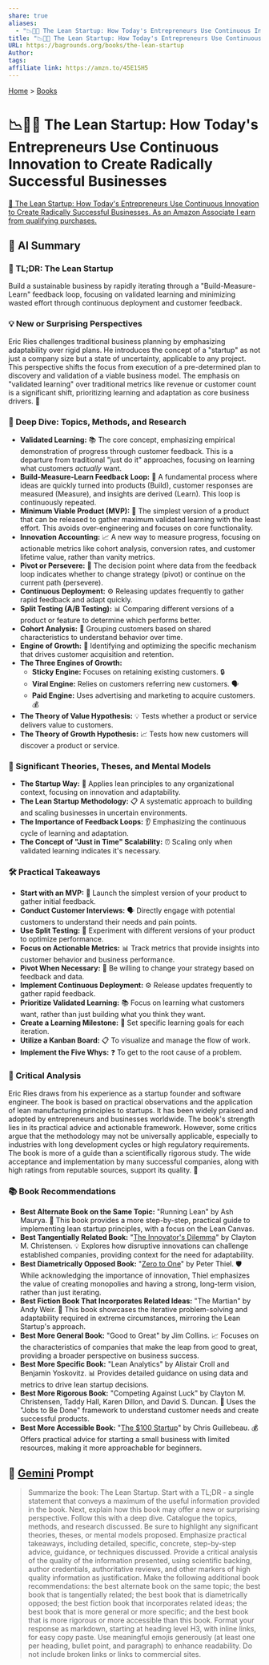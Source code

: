 ```yaml
---
share: true
aliases:
  - "📉🧪🚀 The Lean Startup: How Today's Entrepreneurs Use Continuous Innovation to Create Radically Successful Businesses"
title: "📉🧪🚀 The Lean Startup: How Today's Entrepreneurs Use Continuous Innovation to Create Radically Successful Businesses"
URL: https://bagrounds.org/books/the-lean-startup
Author: 
tags: 
affiliate link: https://amzn.to/45E1SH5
---
```

[Home](../index.md) > [Books](./index.md)  
# 📉🧪🚀 The Lean Startup: How Today's Entrepreneurs Use Continuous Innovation to Create Radically Successful Businesses  
[🛒 The Lean Startup: How Today's Entrepreneurs Use Continuous Innovation to Create Radically Successful Businesses. As an Amazon Associate I earn from qualifying purchases.](https://amzn.to/45E1SH5)  
  
## 🤖 AI Summary  
### 🚀 TL;DR: The Lean Startup  
Build a sustainable business by rapidly iterating through a "Build-Measure-Learn" feedback loop, focusing on validated learning and minimizing wasted effort through continuous deployment and customer feedback.  
  
### 💡 New or Surprising Perspectives  
Eric Ries challenges traditional business planning by emphasizing adaptability over rigid plans. He introduces the concept of a "startup" as not just a company size but a state of uncertainty, applicable to any project. This perspective shifts the focus from execution of a pre-determined plan to discovery and validation of a viable business model. The emphasis on "validated learning" over traditional metrics like revenue or customer count is a significant shift, prioritizing learning and adaptation as core business drivers. 🤯  
  
### 🔬 Deep Dive: Topics, Methods, and Research  
* **Validated Learning:** 📚 The core concept, emphasizing empirical demonstration of progress through customer feedback. This is a departure from traditional "just do it" approaches, focusing on learning what customers *actually* want.  
* **Build-Measure-Learn Feedback Loop:** 🔄 A fundamental process where ideas are quickly turned into products (Build), customer responses are measured (Measure), and insights are derived (Learn). This loop is continuously repeated.  
* **Minimum Viable Product (MVP):** 🧪 The simplest version of a product that can be released to gather maximum validated learning with the least effort. This avoids over-engineering and focuses on core functionality.  
* **Innovation Accounting:** 📈 A new way to measure progress, focusing on actionable metrics like cohort analysis, conversion rates, and customer lifetime value, rather than vanity metrics.  
* **Pivot or Persevere:** 🧭 The decision point where data from the feedback loop indicates whether to change strategy (pivot) or continue on the current path (persevere).  
* **Continuous Deployment:** ⚙️ Releasing updates frequently to gather rapid feedback and adapt quickly.  
* **Split Testing (A/B Testing):** 📊 Comparing different versions of a product or feature to determine which performs better.  
* **Cohort Analysis:** 👥 Grouping customers based on shared characteristics to understand behavior over time.  
* **Engine of Growth:** 🚀 Identifying and optimizing the specific mechanism that drives customer acquisition and retention.  
* **The Three Engines of Growth:**  
    * **Sticky Engine:** Focuses on retaining existing customers. 🔒  
    * **Viral Engine:** Relies on customers referring new customers. 🗣️  
    * **Paid Engine:** Uses advertising and marketing to acquire customers. 💰  
* **The Theory of Value Hypothesis:** 💡 Tests whether a product or service delivers value to customers.  
* **The Theory of Growth Hypothesis:** 📈 Tests how new customers will discover a product or service.  
  
### 🧠 Significant Theories, Theses, and Mental Models  
* **The Startup Way:** 🏢 Applies lean principles to any organizational context, focusing on innovation and adaptability.  
* **The Lean Startup Methodology:** 📋 A systematic approach to building and scaling businesses in uncertain environments.  
* **The Importance of Feedback Loops:** 👂 Emphasizing the continuous cycle of learning and adaptation.  
* **The Concept of "Just in Time" Scalability:** ⏰ Scaling only when validated learning indicates it's necessary.  
  
### 🛠️ Practical Takeaways  
* **Start with an MVP:** 👶 Launch the simplest version of your product to gather initial feedback.  
* **Conduct Customer Interviews:** 🗣️ Directly engage with potential customers to understand their needs and pain points.  
* **Use Split Testing:** 🧪 Experiment with different versions of your product to optimize performance.  
* **Focus on Actionable Metrics:** 📊 Track metrics that provide insights into customer behavior and business performance.  
* **Pivot When Necessary:** 🧭 Be willing to change your strategy based on feedback and data.  
* **Implement Continuous Deployment:** ⚙️ Release updates frequently to gather rapid feedback.  
* **Prioritize Validated Learning:** 📚 Focus on learning what customers want, rather than just building what you think they want.  
* **Create a Learning Milestone:** 🏁 Set specific learning goals for each iteration.  
* **Utilize a Kanban Board:** 📋 To visualize and manage the flow of work.  
* **Implement the Five Whys:** ❓ To get to the root cause of a problem.  
  
### 🧐 Critical Analysis  
Eric Ries draws from his experience as a startup founder and software engineer. The book is based on practical observations and the application of lean manufacturing principles to startups. It has been widely praised and adopted by entrepreneurs and businesses worldwide. The book's strength lies in its practical advice and actionable framework. However, some critics argue that the methodology may not be universally applicable, especially to industries with long development cycles or high regulatory requirements. The book is more of a guide than a scientifically rigorous study. The wide acceptance and implementation by many successful companies, along with high ratings from reputable sources, support its quality. 🌟  
  
### 📚 Book Recommendations  
* **Best Alternate Book on the Same Topic:** "Running Lean" by Ash Maurya. 🏃 This book provides a more step-by-step, practical guide to implementing lean startup principles, with a focus on the Lean Canvas.  
* **Best Tangentially Related Book:** "[The Innovator's Dilemma](./the-innovators-dilemma.md)" by Clayton M. Christensen. 💡 Explores how disruptive innovations can challenge established companies, providing context for the need for adaptability.  
* **Best Diametrically Opposed Book:** "[Zero to One](./zero-to-one.md)" by Peter Thiel. 🛡️ While acknowledging the importance of innovation, Thiel emphasizes the value of creating monopolies and having a strong, long-term vision, rather than just iterating.  
* **Best Fiction Book That Incorporates Related Ideas:** "The Martian" by Andy Weir. 🚀 This book showcases the iterative problem-solving and adaptability required in extreme circumstances, mirroring the Lean Startup's approach.  
* **Best More General Book:** "Good to Great" by Jim Collins. 📈 Focuses on the characteristics of companies that make the leap from good to great, providing a broader perspective on business success.  
* **Best More Specific Book:** "Lean Analytics" by Alistair Croll and Benjamin Yoskovitz. 📊 Provides detailed guidance on using data and metrics to drive lean startup decisions.  
* **Best More Rigorous Book:** "Competing Against Luck" by Clayton M. Christensen, Taddy Hall, Karen Dillon, and David S. Duncan. 🔬 Uses the "Jobs to Be Done" framework to understand customer needs and create successful products.  
* **Best More Accessible Book:** "[The $100 Startup](./the-100-dollar-startup.md)" by Chris Guillebeau. 💰 Offers practical advice for starting a small business with limited resources, making it more approachable for beginners.  
  
## 💬 [Gemini](https://gemini.google.com) Prompt  
> Summarize the book: The Lean Startup. Start with a TL;DR - a single statement that conveys a maximum of the useful information provided in the book. Next, explain how this book may offer a new or surprising perspective. Follow this with a deep dive. Catalogue the topics, methods, and research discussed. Be sure to highlight any significant theories, theses, or mental models proposed. Emphasize practical takeaways, including detailed, specific, concrete, step-by-step advice, guidance, or techniques discussed. Provide a critical analysis of the quality of the information presented, using scientific backing, author credentials, authoritative reviews, and other markers of high quality information as justification. Make the following additional book recommendations: the best alternate book on the same topic; the best book that is tangentially related; the best book that is diametrically opposed; the best fiction book that incorporates related ideas; the best book that is more general or more specific; and the best book that is more rigorous or more accessible than this book. Format your response as markdown, starting at heading level H3, with inline links, for easy copy paste. Use meaningful emojis generously (at least one per heading, bullet point, and paragraph) to enhance readability. Do not include broken links or links to commercial sites.  
